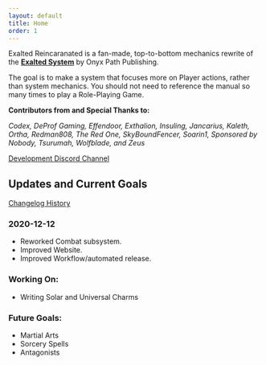 ```yaml
---
layout: default
title: Home
order: 1
---
```


Exalted Reincaranated is a fan-made, top-to-bottom mechanics rewrite of the [**Exalted System**](http://theonyxpath.com/category/worlds/exalted/) by Onyx Path Publishing.

The goal is to make a system that focuses more on Player actions, rather than system mechanics. You should not need to reference the manual so many times to play a Role-Playing Game.


**Contributors from and Special Thanks to:**

*Codex, DeProf Gaming, Effendoor, Exthalion, Insuling, Jancarius, Kaleth, Ortha, Redman808, The Red One, SkyBoundFencer, Soarin1, Sponsored by Nobody, Tsurumah, Wolfblade, and Zeus*

[<u>Development Discord Channel</u>](https://discord.gg/JxmYUSD)


 Updates and Current Goals
--------------------------

[<u>Changelog History</u>](/changelog)


### 2020-12-12

- Reworked Combat subsystem.
- Improved Website.
- Improved Workflow/automated release.

### Working On:

- Writing Solar and Universal Charms

### Future Goals:

- Martial Arts
- Sorcery Spells
- Antagonists
